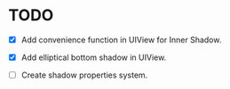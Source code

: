 # TODO

- [x] Add convenience function in UIView for Inner Shadow.
- [x] Add elliptical bottom shadow in UIView.
- [ ] Create shadow properties system.


